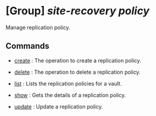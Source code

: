 # [Group] _site-recovery policy_

Manage replication policy.

## Commands

- [create](/Commands/site-recovery/policy/_create.md)
: The operation to create a replication policy.

- [delete](/Commands/site-recovery/policy/_delete.md)
: The operation to delete a replication policy.

- [list](/Commands/site-recovery/policy/_list.md)
: Lists the replication policies for a vault.

- [show](/Commands/site-recovery/policy/_show.md)
: Gets the details of a replication policy.

- [update](/Commands/site-recovery/policy/_update.md)
: Update a replication policy.
